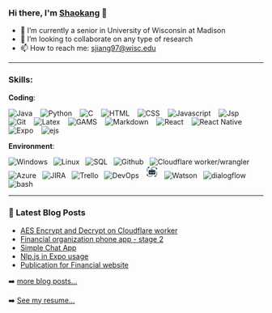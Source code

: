 ### Hi there, I'm [Shaokang](https://shaokang.ga/) 👋

<!--
**ShaokangJiang/ShaokangJiang** is a ✨ _special_ ✨ repository because its `README.md` (this file) appears on your GitHub profile.

Here are some ideas to get you started:

- 🔭 I’m currently working on ...
- 🌱 I’m currently learning ...
- 👯 I’m looking to collaborate on ...
- 🤔 I’m looking for help with ...
- 💬 Ask me about ...
- 📫 How to reach me: ...
- 😄 Pronouns: ...
- ⚡ Fun fact: ...
-->

- 🔭 I’m currently a senior in University of Wisconsin at Madison
- 👯 I’m looking to collaborate on any type of research
- 📫 How to reach me: sjiang97@wisc.edu

---


### Skills: 

**Coding**: 

<img src="https://api.iconify.design/logos:java.svg" width="26px" referrerpolicy="no-referrer" alt="Java" />   &nbsp;&nbsp; <img src="https://api.iconify.design/logos:python.svg" width="26px"  referrerpolicy="no-referrer" alt="Python" /> &nbsp;&nbsp; <img src="https://api.iconify.design/logos:java.svg" width="26px" referrerpolicy="no-referrer" alt="C"> &nbsp;&nbsp; <img src="https://api.iconify.design/logos:html-5.svg" referrerpolicy="no-referrer" width="26px" alt="HTML"> &nbsp;&nbsp; <img src="https://api.iconify.design/el:css.svg" referrerpolicy="no-referrer" width="26px" alt="CSS"> &nbsp;&nbsp; <img src="https://api.iconify.design/ion:logo-javascript.svg" referrerpolicy="no-referrer" width="26px" alt="Javascript"> &nbsp;&nbsp; <img src="https://api.iconify.design/vscode-icons:file-type-jsp.svg" referrerpolicy="no-referrer" width="26px" alt="Jsp"> &nbsp;&nbsp; <img src="https://api.iconify.design/mdi:git.svg" referrerpolicy="no-referrer" width="26px" alt="Git"> &nbsp;&nbsp; <img src="https://api.iconify.design/file-icons:latex.svg" referrerpolicy="no-referrer" width="26px" alt="Latex"> &nbsp;&nbsp; <img src="https://api.iconify.design/file-icons:gams.svg" referrerpolicy="no-referrer" width="26px" alt="GAMS"> &nbsp;&nbsp; <img src="https://api.iconify.design/ion:logo-markdown.svg" referrerpolicy="no-referrer" width="26px" alt="Markdown"> &nbsp;&nbsp; <img src="https://api.iconify.design/logos:react.svg" referrerpolicy="no-referrer" width="26px" alt="React"> &nbsp;&nbsp; <img src="https://api.iconify.design/logos:react.svg" referrerpolicy="no-referrer" width="26px" alt="React Native"> &nbsp;&nbsp; <img src="https://api.iconify.design/vscode-icons:file-type-light-expo.svg" referrerpolicy="no-referrer" width="26px" alt="Expo"> &nbsp;&nbsp; <img src="https://api.iconify.design/file-icons:ejs.svg" referrerpolicy="no-referrer" width="26px" alt="ejs">



**Environment**: 

<img src="https://api.iconify.design/logos:microsoft-windows.svg" referrerpolicy="no-referrer" width="26px" alt="Windows"> &nbsp;&nbsp;<img src="https://api.iconify.design/logos:linux-tux.svg" referrerpolicy="no-referrer" width="26px" alt="Linux"> &nbsp;&nbsp;<img src="https://api.iconify.design/carbon:sql.svg" referrerpolicy="no-referrer" width="26px" alt="SQL"> &nbsp;&nbsp;<img src="https://api.iconify.design/mdi:github.svg" referrerpolicy="no-referrer" width="26px" alt="Github"> &nbsp;&nbsp;<img src="https://api.iconify.design/logos:cloudflare.svg" referrerpolicy="no-referrer" width="26px" alt="Cloudflare worker/wrangler"> &nbsp;&nbsp;<img src="https://api.iconify.design/logos:azure-icon.svg" referrerpolicy="no-referrer" width="26px" alt="Azure"> &nbsp;&nbsp;<img src="https://api.iconify.design/logos:jira.svg" referrerpolicy="no-referrer" width="26px" alt="JIRA"> &nbsp;&nbsp;<img src="https://api.iconify.design/logos:trello.svg" referrerpolicy="no-referrer" width="26px" alt="Trello"> &nbsp;&nbsp;<img src="https://api.iconify.design/simple-icons:azuredevops.svg" referrerpolicy="no-referrer" width="26px" alt="DevOps"> &nbsp;&nbsp;<img src="./agility.png" referrerpolicy="no-referrer" width="26px" alt="Agility"> &nbsp;&nbsp;<img src="https://api.iconify.design/carbon:watson.svg" referrerpolicy="no-referrer" width="26px" alt="Watson"> &nbsp;&nbsp;<img src="https://api.iconify.design/simple-icons:dialogflow.svg" referrerpolicy="no-referrer" width="26px" alt="dialogflow"> &nbsp;&nbsp;<img src="https://api.iconify.design/mdi:bash.svg" referrerpolicy="no-referrer" width="26px" alt="bash">



---
### 📕 Latest Blog Posts

<!-- BLOG-POST-LIST:START -->
- [AES Encrypt and Decrypt on Cloudflare worker](https://shaokang.ga/2021/AES-Encrypt-and-Decrypt-on-Cloudflare-worker/)
- [Financial organization phone app - stage 2](https://shaokang.ga/2021/projects/Financial-organization-phone-app-stage-2/)
- [Simple Chat App](https://shaokang.ga/2021/projects/Simple-Chat-App/)
- [Nlp.js in Expo usage](https://shaokang.ga/2021/Nlp-js-in-Expo-usage/)
- [Publication for Financial website](https://shaokang.ga/2020/projects/Publication-of-Financial-website/)
<!-- BLOG-POST-LIST:END -->

➡️ [more blog posts...](https://shaokang.ga/)

➡️ [See my resume...](https://resume.shaokang.ga/)
